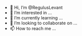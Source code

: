 - 👋 Hi, I’m @RegulusLevant
- 👀 I’m interested in ...
- 🌱 I’m currently learning ...
- 💞️ I’m looking to collaborate on ...
- 📫 How to reach me ...

<!---
RegulusLevant/RegulusLevant is a ✨ special ✨ repository because its `README.md` (this file) appears on your GitHub profile.
You can click the Preview link to take a look at your changes.
--->

